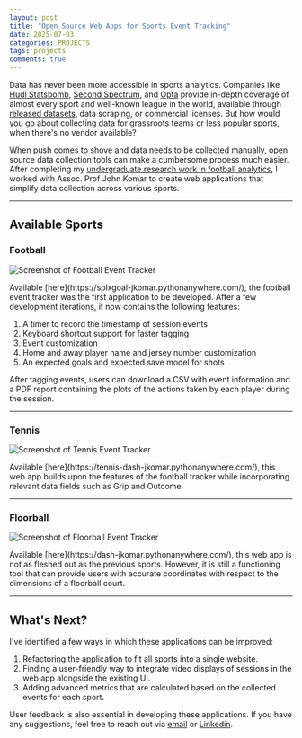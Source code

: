 ```yaml
---
layout: post
title: "Open Source Web Apps for Sports Event Tracking"
date: 2025-07-03
categories: PROJECTS
tags: projects
comments: true
---
```


Data has never been more accessible in sports analytics. Companies like [Hudl Statsbomb](https://www.hudl.com/en_gb/products/statsbomb), [Second Spectrum](https://www.linkedin.com/company/second-spectrum/), and [Opta](https://theanalyst.com/) provide in-depth coverage of almost every sport and well-known league in the world, available through [released datasets](https://github.com/statsbomb/open-data), data scraping, or commercial licenses. But how would you go about collecting data for grassroots teams or less popular sports, when there's no vendor available? 

When push comes to shove and data needs to be collected manually, open source data collection tools can make a cumbersome process much easier. After completing my [undergraduate research work in football analytics](https://chaitanyajadhav.com/publication/2023/05/31/ureca-2022/), I worked with Assoc. Prof John Komar to create web applications that simplify data collection across various sports.

<hr>

## Available Sports
### Football
<p class="full-width"><img src="{{'/'|relative_url}}assets/data-collection-apps/football.png" alt="Screenshot of Football Event Tracker" align="center"/></p>
Available [here](https://splxgoal-jkomar.pythonanywhere.com/), the football event tracker was the first application to be developed. After a few development iterations, it now contains the following features:

1. A timer to record the timestamp of session events
2. Keyboard shortcut support for faster tagging
3. Event customization 
4. Home and away player name and jersey number customization
5. An expected goals and expected save model for shots

After tagging events, users can download a CSV with event information and a PDF report containing the plots of the actions taken by each player during the session.

<hr>

### Tennis
<p class="full-width"><img src="{{'/'|relative_url}}assets/data-collection-apps/tennis.png" alt="Screenshot of Tennis Event Tracker" align="center"/></p>
Available [here](https://tennis-dash-jkomar.pythonanywhere.com/), this web app builds upon the features of the football tracker while incorporating relevant data fields such as Grip and Outcome.

<hr>

### Floorball
<p class="full-width"><img src="{{'/'|relative_url}}assets/data-collection-apps/floorball.png" alt="Screenshot of Floorball Event Tracker" align="center"/></p>
Available [here](https://dash-jkomar.pythonanywhere.com/), this web app is not as fleshed out as the previous sports. However, it is still a functioning tool that can provide users with accurate coordinates with respect to the dimensions of a floorball court. 

<hr>

## What's Next?
I've identified a few ways in which these applications can be improved:

1. Refactoring the application to fit all sports into a single website.
2. Finding a user-friendly way to integrate video displays of sessions in the web app alongside the existing UI.
3. Adding advanced metrics that are calculated based on the collected events for each sport.

User feedback is also essential in developing these applications. If you have any suggestions, feel free to reach out via [email](mailto:chaitanya.jadhav15@hotmail.com) or [Linkedin](https://www.linkedin.com/in/chaitanya-jadhav-134392191/).
